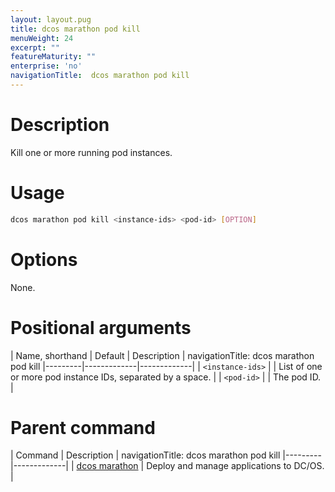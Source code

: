 ```yaml
---
layout: layout.pug
title: dcos marathon pod kill
menuWeight: 24
excerpt: ""
featureMaturity: ""
enterprise: 'no'
navigationTitle:  dcos marathon pod kill
---
```


<!-- This source repo for this topic is https://github.com/dcos/dcos-docs -->


# Description
Kill one or more running pod instances.

# Usage

```bash
dcos marathon pod kill <instance-ids> <pod-id> [OPTION]
```

# Options

None.

# Positional arguments

| Name, shorthand | Default | Description |
navigationTitle:  dcos marathon pod kill
|---------|-------------|-------------|
| `<instance-ids>`   |             | List of one or more pod instance IDs, separated by a space. |
| `<pod-id>`   |             | The pod ID. |

# Parent command

| Command | Description |
navigationTitle:  dcos marathon pod kill
|---------|-------------|
| [dcos marathon](/docs/1.10/cli/command-reference/dcos-marathon/) | Deploy and manage applications to DC/OS. |

<!-- # Examples -->
